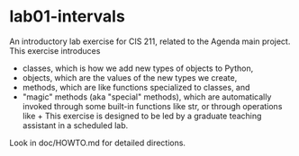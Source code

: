 # lab01-intervals

An introductory lab exercise for CIS 211, related to the Agenda main project. This exercise introduces

- classes, which is how we add new types of objects to Python,
- objects, which are the values of the new types we create,
- methods, which are like functions specialized to classes, and
- "magic" methods (aka "special" methods), which are automatically invoked through some built-in functions like str, or through operations like +
This exercise is designed to be led by a graduate teaching assistant in a scheduled lab.

Look in doc/HOWTO.md for detailed directions.
